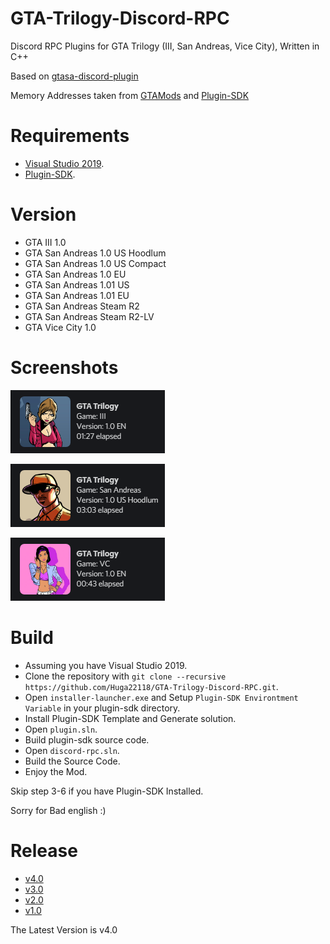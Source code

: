 # GTA-Trilogy-Discord-RPC
Discord RPC Plugins for GTA Trilogy (III, San Andreas, Vice City), Written in C++

Based on [gtasa-discord-plugin](https://github.com/Brunoo16/gtasa-discord-plugin)

Memory Addresses taken from [GTAMods](https://gtamods.com/wiki/Category:Memory_Addresses) and [Plugin-SDK](https://github.com/DK22Pac/plugin-sdk)

# Requirements
- [Visual Studio 2019](https://download.visualstudio.microsoft.com/download/pr/b763973d-da6e-4025-834d-d8bc48e7d37f/9b7780b6641ceb4e62c0578d59eb3dbebeda8f5a3474ed253316b0b004d2466e/vs_Community.exe).
- [Plugin-SDK](https://github.com/DK22Pac/plugin-sdk).

# Version
- GTA III 1.0
- GTA San Andreas 1.0 US Hoodlum
- GTA San Andreas 1.0 US Compact
- GTA San Andreas 1.0 EU 
- GTA San Andreas 1.01 US
- GTA San Andreas 1.01 EU
- GTA San Andreas Steam R2
- GTA San Andreas Steam R2-LV
- GTA Vice City 1.0

# Screenshots
![iii](https://github.com/Huga22118/GTA-Discord-RPC/blob/main/iii.png)

![sa](https://github.com/Huga22118/GTA-Discord-RPC/blob/main/sa.png)

![vc](https://github.com/Huga22118/GTA-Discord-RPC/blob/main/vc.png)

# Build
- Assuming you have Visual Studio 2019.
- Clone the repository with `git clone --recursive https://github.com/Huga22118/GTA-Trilogy-Discord-RPC.git`.
- Open `installer-launcher.exe` and Setup `Plugin-SDK Environtment Variable` in your plugin-sdk directory.
- Install Plugin-SDK Template and Generate solution.
- Open `plugin.sln`.
- Build plugin-sdk source code.
- Open `discord-rpc.sln`.
- Build the Source Code.
- Enjoy the Mod.

Skip step 3-6 if you have Plugin-SDK Installed.

Sorry for Bad english :)

# Release
- [v4.0](https://github.com/Huga22118/GTA-Discord-RPC/releases/tag/v4.0)
- [v3.0](https://github.com/Huga22118/GTA-Discord-RPC/releases/tag/v3.0)
- [v2.0](https://github.com/Huga22118/GTA-Discord-RPC/releases/tag/v2.0)
- [v1.0](https://github.com/Huga22118/GTA-Discord-RPC/releases/tag/v1.0)

The Latest Version is v4.0




